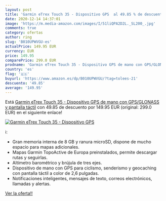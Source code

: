 ```yaml
---
layout: post
title: 'Garmin eTrex Touch 35 - Dispositivo GPS  al 49.85 % de descuento'
date: 2020-12-14 14:37:01
image: 'https://m.media-amazon.com/images/I/51liQPA2D2L._SL200_.jpg'
comments: true
category: ofertas
author: ring
slug: 'B010UPWVGU-es'
actualPrice: 149.95 EUR
currency: EUR
price: 149.95
comparePrice: 299.0 EUR
prodname: 'Garmin eTrex Touch 35 - Dispositivo GPS de mano con GPS/GLONASS y pantalla táctil'
country: 'es'
flag: '🇪🇸'
buyurl: 'https://www.amazon.es/dp/B010UPWVGU/?tag=tolees-21'
descuento: '49.85'
average: '149.95'
---
```


Está [Garmin eTrex Touch 35 - Dispositivo GPS de mano con GPS/GLONASS y pantalla táctil](https://www.amazon.es/dp/B010UPWVGU/?tag=tolees-21) con 49.85 de descuento por 149.95 EUR (original: 299.0 EUR) en el siguiente enlace!

[![Garmin eTrex Touch 35 - Dispositivo GPS ](https://m.media-amazon.com/images/I/51liQPA2D2L._SL200_.jpg)](https://www.amazon.es/dp/B010UPWVGU/?tag=tolees-21)

ℹ️:

- Gran memoria interna de 8 GB y ranura microSD, dispone de mucho espacio para mapas adicionales.
- Mapas Garmin TopoActive de Europa preinstalados, permite descargar rutas y seguirlas.
- Altímetro barométrico y brújula de tres ejes.
- Dispositivo de mano con GPS para ciclismo, senderismo y geocaching con pantalla táctil a color de 2,6 pulgadas.
- Notificaciones inteligentes, mensajes de texto, correos electrónicos, llamadas y alertas.

[Ver la oferta!!](https://www.amazon.es/dp/B010UPWVGU/?tag=tolees-21)
